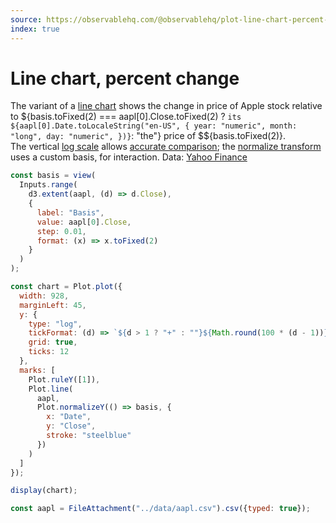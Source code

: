 ```yaml
---
source: https://observablehq.com/@observablehq/plot-line-chart-percent-change
index: true
---
```


# Line chart, percent change

The variant of a [line chart](./simple-line-chart) shows the change in price of Apple stock relative to ${basis.toFixed(2) === aapl[0].Close.toFixed(2) ? `its ${aapl[0].Date.toLocaleString("en-US", {
  year: "numeric",
  month: "long",
  day: "numeric",
})}`: "the"} price of $${basis.toFixed(2)}. <br>The vertical [log scale](https://observablehq.com/plot/features/scales#continuous-scales) allows [accurate comparison](/@mbostock/methods-of-comparison-compared); the [normalize transform](/plot/transforms/normalize) uses a custom basis, for interaction. Data: [Yahoo Finance](https://finance.yahoo.com/lookup)

```js
const basis = view(
  Inputs.range(
    d3.extent(aapl, (d) => d.Close),
    {
      label: "Basis",
      value: aapl[0].Close,
      step: 0.01,
      format: (x) => x.toFixed(2)
    }
  )
);
```

```js echo
const chart = Plot.plot({
  width: 928,
  marginLeft: 45,
  y: {
    type: "log",
    tickFormat: (d) => `${d > 1 ? "+" : ""}${Math.round(100 * (d - 1))}%`,
    grid: true,
    ticks: 12
  },
  marks: [
    Plot.ruleY([1]),
    Plot.line(
      aapl,
      Plot.normalizeY(() => basis, {
        x: "Date",
        y: "Close",
        stroke: "steelblue"
      })
    )
  ]
});

display(chart);
```

```js echo
const aapl = FileAttachment("../data/aapl.csv").csv({typed: true});
```
